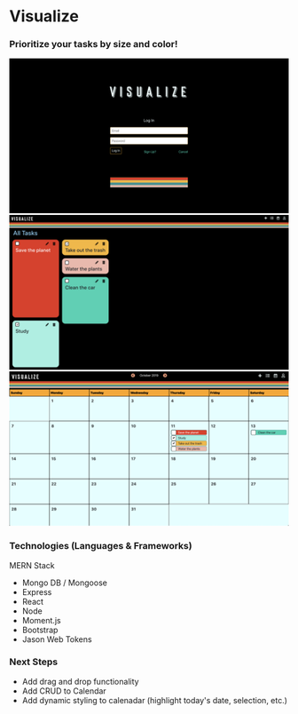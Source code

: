 # Visualize
### Prioritize your tasks by size and color!
<img src="/public/images/Screenshots/Login.png" alt="Login Page Screenshot">
<img src="/public/images/Screenshots/AllTasksPage.png" alt="AllTasksPage Page Screenshot">
<img src="/public/images/Screenshots/Calendar.png" alt="Calendar Page Screenshot">


<!-- [Visualize Task Manager](https://visualize.herokuapp.com) -->

### Technologies (Languages & Frameworks)
MERN Stack
* Mongo DB / Mongoose
* Express
* React
* Node
* Moment.js
* Bootstrap
* Jason Web Tokens

### Next Steps
* Add drag and drop functionality
* Add CRUD to Calendar
* Add dynamic styling to calenadar (highlight today's date, selection, etc.)


